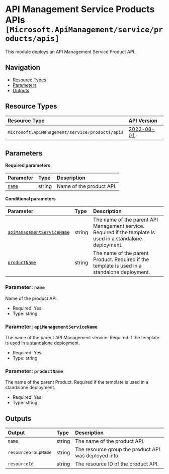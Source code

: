 # API Management Service Products APIs `[Microsoft.ApiManagement/service/products/apis]`

This module deploys an API Management Service Product API.

## Navigation

- [Resource Types](#Resource-Types)
- [Parameters](#Parameters)
- [Outputs](#Outputs)

## Resource Types

| Resource Type | API Version |
| :-- | :-- |
| `Microsoft.ApiManagement/service/products/apis` | [2022-08-01](https://learn.microsoft.com/en-us/azure/templates/Microsoft.ApiManagement/2022-08-01/service/products/apis) |

## Parameters

**Required parameters**

| Parameter | Type | Description |
| :-- | :-- | :-- |
| [`name`](#parameter-name) | string | Name of the product API. |

**Conditional parameters**

| Parameter | Type | Description |
| :-- | :-- | :-- |
| [`apiManagementServiceName`](#parameter-apimanagementservicename) | string | The name of the parent API Management service. Required if the template is used in a standalone deployment. |
| [`productName`](#parameter-productname) | string | The name of the parent Product. Required if the template is used in a standalone deployment. |

### Parameter: `name`

Name of the product API.

- Required: Yes
- Type: string

### Parameter: `apiManagementServiceName`

The name of the parent API Management service. Required if the template is used in a standalone deployment.

- Required: Yes
- Type: string

### Parameter: `productName`

The name of the parent Product. Required if the template is used in a standalone deployment.

- Required: Yes
- Type: string

## Outputs

| Output | Type | Description |
| :-- | :-- | :-- |
| `name` | string | The name of the product API. |
| `resourceGroupName` | string | The resource group the product API was deployed into. |
| `resourceId` | string | The resource ID of the product API. |
